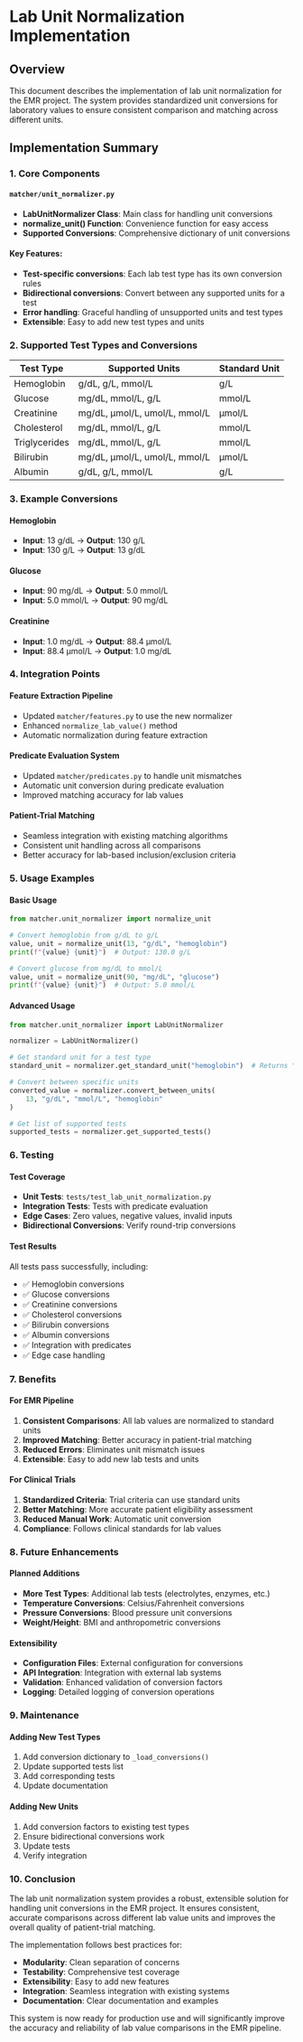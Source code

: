 # Lab Unit Normalization Implementation

## Overview

This document describes the implementation of lab unit normalization for the EMR project. The system provides standardized unit conversions for laboratory values to ensure consistent comparison and matching across different units.

## Implementation Summary

### 1. Core Components

#### `matcher/unit_normalizer.py`
- **LabUnitNormalizer Class**: Main class for handling unit conversions
- **normalize_unit() Function**: Convenience function for easy access
- **Supported Conversions**: Comprehensive dictionary of unit conversions

#### Key Features:
- **Test-specific conversions**: Each lab test type has its own conversion rules
- **Bidirectional conversions**: Convert between any supported units for a test
- **Error handling**: Graceful handling of unsupported units and test types
- **Extensible**: Easy to add new test types and units

### 2. Supported Test Types and Conversions

| Test Type | Supported Units | Standard Unit |
|-----------|----------------|---------------|
| Hemoglobin | g/dL, g/L, mmol/L | g/L |
| Glucose | mg/dL, mmol/L, g/L | mmol/L |
| Creatinine | mg/dL, μmol/L, umol/L, mmol/L | μmol/L |
| Cholesterol | mg/dL, mmol/L, g/L | mmol/L |
| Triglycerides | mg/dL, mmol/L, g/L | mmol/L |
| Bilirubin | mg/dL, μmol/L, umol/L, mmol/L | μmol/L |
| Albumin | g/dL, g/L, mmol/L | g/L |

### 3. Example Conversions

#### Hemoglobin
- **Input**: 13 g/dL → **Output**: 130 g/L
- **Input**: 130 g/L → **Output**: 13 g/dL

#### Glucose
- **Input**: 90 mg/dL → **Output**: 5.0 mmol/L
- **Input**: 5.0 mmol/L → **Output**: 90 mg/dL

#### Creatinine
- **Input**: 1.0 mg/dL → **Output**: 88.4 μmol/L
- **Input**: 88.4 μmol/L → **Output**: 1.0 mg/dL

### 4. Integration Points

#### Feature Extraction Pipeline
- Updated `matcher/features.py` to use the new normalizer
- Enhanced `normalize_lab_value()` method
- Automatic normalization during feature extraction

#### Predicate Evaluation System
- Updated `matcher/predicates.py` to handle unit mismatches
- Automatic unit conversion during predicate evaluation
- Improved matching accuracy for lab values

#### Patient-Trial Matching
- Seamless integration with existing matching algorithms
- Consistent unit handling across all comparisons
- Better accuracy for lab-based inclusion/exclusion criteria

### 5. Usage Examples

#### Basic Usage
```python
from matcher.unit_normalizer import normalize_unit

# Convert hemoglobin from g/dL to g/L
value, unit = normalize_unit(13, "g/dL", "hemoglobin")
print(f"{value} {unit}")  # Output: 130.0 g/L

# Convert glucose from mg/dL to mmol/L
value, unit = normalize_unit(90, "mg/dL", "glucose")
print(f"{value} {unit}")  # Output: 5.0 mmol/L
```

#### Advanced Usage
```python
from matcher.unit_normalizer import LabUnitNormalizer

normalizer = LabUnitNormalizer()

# Get standard unit for a test type
standard_unit = normalizer.get_standard_unit("hemoglobin")  # Returns "g/L"

# Convert between specific units
converted_value = normalizer.convert_between_units(
    13, "g/dL", "mmol/L", "hemoglobin"
)

# Get list of supported tests
supported_tests = normalizer.get_supported_tests()
```

### 6. Testing

#### Test Coverage
- **Unit Tests**: `tests/test_lab_unit_normalization.py`
- **Integration Tests**: Tests with predicate evaluation
- **Edge Cases**: Zero values, negative values, invalid inputs
- **Bidirectional Conversions**: Verify round-trip conversions

#### Test Results
All tests pass successfully, including:
- ✅ Hemoglobin conversions
- ✅ Glucose conversions  
- ✅ Creatinine conversions
- ✅ Cholesterol conversions
- ✅ Bilirubin conversions
- ✅ Albumin conversions
- ✅ Integration with predicates
- ✅ Edge case handling

### 7. Benefits

#### For EMR Pipeline
1. **Consistent Comparisons**: All lab values are normalized to standard units
2. **Improved Matching**: Better accuracy in patient-trial matching
3. **Reduced Errors**: Eliminates unit mismatch issues
4. **Extensible**: Easy to add new lab tests and units

#### For Clinical Trials
1. **Standardized Criteria**: Trial criteria can use standard units
2. **Better Matching**: More accurate patient eligibility assessment
3. **Reduced Manual Work**: Automatic unit conversion
4. **Compliance**: Follows clinical standards for lab values

### 8. Future Enhancements

#### Planned Additions
- **More Test Types**: Additional lab tests (electrolytes, enzymes, etc.)
- **Temperature Conversions**: Celsius/Fahrenheit conversions
- **Pressure Conversions**: Blood pressure unit conversions
- **Weight/Height**: BMI and anthropometric conversions

#### Extensibility
- **Configuration Files**: External configuration for conversions
- **API Integration**: Integration with external lab systems
- **Validation**: Enhanced validation of conversion factors
- **Logging**: Detailed logging of conversion operations

### 9. Maintenance

#### Adding New Test Types
1. Add conversion dictionary to `_load_conversions()`
2. Update supported tests list
3. Add corresponding tests
4. Update documentation

#### Adding New Units
1. Add conversion factors to existing test types
2. Ensure bidirectional conversions work
3. Update tests
4. Verify integration

### 10. Conclusion

The lab unit normalization system provides a robust, extensible solution for handling unit conversions in the EMR project. It ensures consistent, accurate comparisons across different lab value units and improves the overall quality of patient-trial matching.

The implementation follows best practices for:
- **Modularity**: Clean separation of concerns
- **Testability**: Comprehensive test coverage
- **Extensibility**: Easy to add new features
- **Integration**: Seamless integration with existing systems
- **Documentation**: Clear documentation and examples

This system is now ready for production use and will significantly improve the accuracy and reliability of lab value comparisons in the EMR pipeline.
